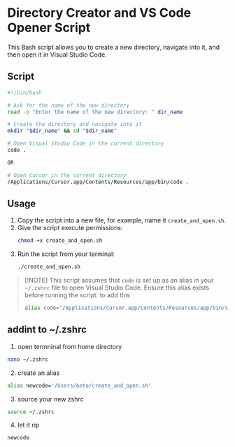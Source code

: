 # Directory Creator and VS Code Opener Script

This Bash script allows you to create a new directory, navigate into it, and then open it in Visual Studio Code.

## Script

```bash
#!/bin/bash

# Ask for the name of the new directory
read -p "Enter the name of the new directory: " dir_name

# Create the directory and navigate into it
mkdir "$dir_name" && cd "$dir_name"

# Open Visual Studio Code in the current directory
code .

OR

# Open Cursor in the current directory
/Applications/Cursor.app/Contents/Resources/app/bin/code .
```

## Usage

1. Copy the script into a new file, for example, name it `create_and_open.sh`.
2. Give the script execute permissions:
   ```bash
   chmod +x create_and_open.sh
   ```
3. Run the script from your terminal:
   ```bash
   ./create_and_open.sh
   ```

> [!NOTE] This script assumes that `code` is set up as an alias in your `~/.zshrc` file to open Visual Studio Code. Ensure this alias exists before running the script.
> to add this
> ```bash
> alias code="/Applications/Cursor.app/Contents/Resources/app/bin/code"
> ```

## addint to ~/.zshrc

1. open termninal from home directory
```bash
nano ~/.zshrc
```
2. create an alias 
```bash
alias newcode='/Users/beto/create_and_open.sh'
```
3. source your new zshrc
```bash
source ~/.zshrc
```
4. let it rip
```bash
newcode
```


